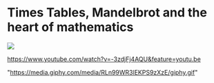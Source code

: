 # Times Tables, Mandelbrot and the heart of mathematics

![](https://media.giphy.com/media/RLn99WR3lEKPS9zXzE/giphy.gif)

https://www.youtube.com/watch?v=-3zdjFj4AQU&feature=youtu.be

"https://media.giphy.com/media/RLn99WR3lEKPS9zXzE/giphy.gif"
